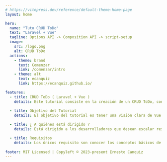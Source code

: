 ```yaml
---
# https://vitepress.dev/reference/default-theme-home-page
layout: home

hero:
  name: "Tuto CRUD ToDo"
  text: "Laravel + Vue"
  tagline: Options API -> Composition API -> script-setup
  image:
    src: /logo.png
    alt: CRUD ToDo
  actions:
    - theme: brand
      text: Comenzar
      link: /comenzar/intro
    - theme: alt
      text: ecanquiz
      link: https://ecanquiz.github.io/

features:
  - title: CRUD ToDo ( Laravel + Vue )
    details: Este tutorial consiste en la creación de un CRUD ToDo, con Laravel y Vue, bajo una arquitectura orientada a microservicios. 
    
  - title: Objetivo del Tutorial
    details: El objetivo del tutorial es tener una visión clara de Vue respecto a la Options API, la Composition API y script-setup.

  - title: ¿ A quiénes está dirigido ?
    details: Está dirigido a los desarrolladores que desean escalar respectivamente desde la Options API hacia la Compositions API, composables y script-setup.

  - title: Requisitos
    details: Los únicos requisito son conocer los conceptos básicos de Laravel y Vue.
    
footer: MIT Licensed | Copyleft © 2023-present Ernesto Canquiz
---
```

